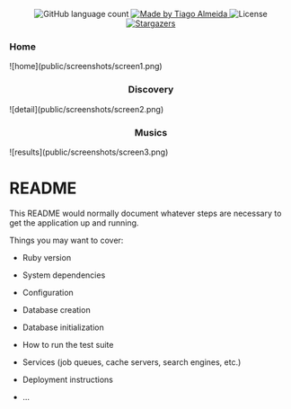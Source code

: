 
<p align="center">
  <img alt="GitHub language count" src="https://img.shields.io/github/languages/count/tiagoalmeida93/spotify?color=%2304D361">

  <a href="#!">
    <img alt="Made by Tiago Almeida" src="https://img.shields.io/badge/made%20by-Tiago%20Almeida-%2304D361">
  </a>

  <img alt="License" src="https://img.shields.io/badge/license-MIT-%2304D361">

  <a href="https://github.com/tiagoalmeida93/spotify">
    <img alt="Stargazers" src="https://img.shields.io/github/stars/tiagoalmeida93/spotify?style=social">
  </a>
</p>

<p align="center">
  <h3>Home</h3>
</p>
  ![home](public/screenshots/screen1.png)
  
<h3 align="center">Discovery</h3>
  ![detail](public/screenshots/screen2.png)
  
  <h3 align="center">Musics</h3>
  ![results](public/screenshots/screen3.png)

# README

This README would normally document whatever steps are necessary to get the
application up and running.

Things you may want to cover:

* Ruby version

* System dependencies

* Configuration

* Database creation

* Database initialization

* How to run the test suite

* Services (job queues, cache servers, search engines, etc.)

* Deployment instructions

* ...
